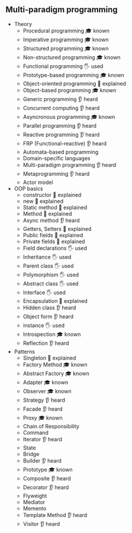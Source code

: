 ## Multi-paradigm programming

- Theory
  - Procedural programming 🎓 known
  - Imperative programming 🎓 known
  - Structured programming 🎓 known
  - Non-structured programming 🎓 known
  - Functional programming 🖐️ used
  - Prototype-based programming 🎓 known
  - Object-oriented programming 🙋 explained
  - Object-based programming 🎓 known
  - Generic programming 👂 heard
  - Concurrent computing 👂 heard
  - Asyncronous programming 🎓 known
  - Parallel programming 👂 heard
  - Reactive programming 👂 heard
  - FRP (Functional-reactive) 👂 heard
  - Automata-based programming
  - Domain-specific languages
  - Multi-paradigm programming 👂 heard
  - Metaprogramming 👂 heard
  - Actor model
- OOP basics
  - constructor 🙋 explained
  - new 🙋 explained
  - Static method 🙋 explained
  - Method 🙋 explained
  - Async method 👂 heard
  - Getters, Setters 🙋 explained
  - Public fields 🙋 explained
  - Private fields 🙋 explained
  - Field declarations 🖐️ used
  - Inheritance 🖐️ used
  - Parent class 🖐️ used
  - Polymorphism 🖐️ used
  - Abstract class 🖐️ used
  - Interface 🖐️ used
  - Encapsulation 🙋 explained
  - Hidden class 👂 heard
  - Object form 👂 heard
  - instance 🖐️ used
  - Introspection 🎓 known
  - Reflection 👂 heard
- Patterns
  - Singleton 🙋 explained
  - Factory Method 🎓 known
  - Abstract Factory 🎓 known
  - Adapter 🎓 known
  - Observer 🎓 known
  - Strategy 👂 heard
  - Facade 👂 heard
  - Proxy 🎓 known
  - Chain of Responsibility
  - Command
  - Iterator 👂 heard
  - State
  - Bridge
  - Builder 👂 heard
  - Prototype 🎓 known
  - Composite 👂 heard
  - Decorator 👂 heard
  - Flyweight
  - Mediator
  - Memento
  - Template Method 👂 heard
  - Visitor 👂 heard